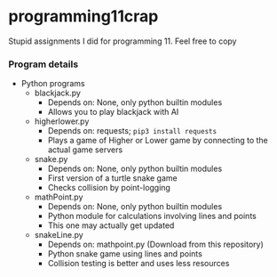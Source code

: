 # programming11crap
Stupid assignments I did for programming 11. Feel free to copy

### Program details
* Python programs
  * blackjack.py
    * Depends on: None, only python builtin modules
    * Allows you to play blackjack with AI
  * higherlower.py
    * Depends on: requests; `pip3 install requests`
    * Plays a game of Higher or Lower game by connecting to the actual game servers
  * snake.py
    * Depends on: None, only python builtin modules
    * First version of a turtle snake game
    * Checks collision by point-logging
  * mathPoint.py
    * Depends on: None, only python builtin modules
    * Python module for calculations involving lines and points
    * This one may actually get updated
  * snakeLine.py
    * Depends on: mathpoint.py (Download from this repository)
    * Python snake game using lines and points
    * Collision testing is better and uses less resources
  
